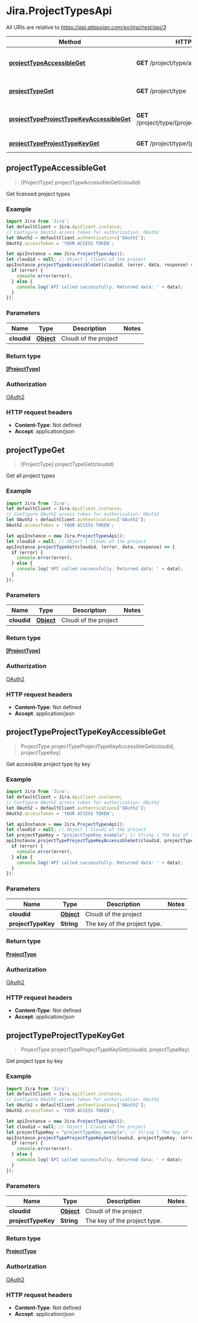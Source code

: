 # Jira.ProjectTypesApi

All URIs are relative to *https://api.atlassian.com/ex/jira//rest/api/3*

Method | HTTP request | Description
------------- | ------------- | -------------
[**projectTypeAccessibleGet**](ProjectTypesApi.md#projectTypeAccessibleGet) | **GET** /project/type/accessible | Get licensed project types
[**projectTypeGet**](ProjectTypesApi.md#projectTypeGet) | **GET** /project/type | Get all project types
[**projectTypeProjectTypeKeyAccessibleGet**](ProjectTypesApi.md#projectTypeProjectTypeKeyAccessibleGet) | **GET** /project/type/{projectTypeKey}/accessible | Get accessible project type by key
[**projectTypeProjectTypeKeyGet**](ProjectTypesApi.md#projectTypeProjectTypeKeyGet) | **GET** /project/type/{projectTypeKey} | Get project type by key



## projectTypeAccessibleGet

> [ProjectType] projectTypeAccessibleGet(cloudid)

Get licensed project types

### Example

```javascript
import Jira from 'Jira';
let defaultClient = Jira.ApiClient.instance;
// Configure OAuth2 access token for authorization: OAuth2
let OAuth2 = defaultClient.authentications['OAuth2'];
OAuth2.accessToken = 'YOUR ACCESS TOKEN';

let apiInstance = new Jira.ProjectTypesApi();
let cloudid = null; // Object | Cloudi of the project
apiInstance.projectTypeAccessibleGet(cloudid, (error, data, response) => {
  if (error) {
    console.error(error);
  } else {
    console.log('API called successfully. Returned data: ' + data);
  }
});
```

### Parameters


Name | Type | Description  | Notes
------------- | ------------- | ------------- | -------------
 **cloudid** | [**Object**](.md)| Cloudi of the project | 

### Return type

[**[ProjectType]**](ProjectType.md)

### Authorization

[OAuth2](../README.md#OAuth2)

### HTTP request headers

- **Content-Type**: Not defined
- **Accept**: application/json


## projectTypeGet

> [ProjectType] projectTypeGet(cloudid)

Get all project types

### Example

```javascript
import Jira from 'Jira';
let defaultClient = Jira.ApiClient.instance;
// Configure OAuth2 access token for authorization: OAuth2
let OAuth2 = defaultClient.authentications['OAuth2'];
OAuth2.accessToken = 'YOUR ACCESS TOKEN';

let apiInstance = new Jira.ProjectTypesApi();
let cloudid = null; // Object | Cloudi of the project
apiInstance.projectTypeGet(cloudid, (error, data, response) => {
  if (error) {
    console.error(error);
  } else {
    console.log('API called successfully. Returned data: ' + data);
  }
});
```

### Parameters


Name | Type | Description  | Notes
------------- | ------------- | ------------- | -------------
 **cloudid** | [**Object**](.md)| Cloudi of the project | 

### Return type

[**[ProjectType]**](ProjectType.md)

### Authorization

[OAuth2](../README.md#OAuth2)

### HTTP request headers

- **Content-Type**: Not defined
- **Accept**: application/json


## projectTypeProjectTypeKeyAccessibleGet

> ProjectType projectTypeProjectTypeKeyAccessibleGet(cloudid, projectTypeKey)

Get accessible project type by key

### Example

```javascript
import Jira from 'Jira';
let defaultClient = Jira.ApiClient.instance;
// Configure OAuth2 access token for authorization: OAuth2
let OAuth2 = defaultClient.authentications['OAuth2'];
OAuth2.accessToken = 'YOUR ACCESS TOKEN';

let apiInstance = new Jira.ProjectTypesApi();
let cloudid = null; // Object | Cloudi of the project
let projectTypeKey = "projectTypeKey_example"; // String | The key of the project type.
apiInstance.projectTypeProjectTypeKeyAccessibleGet(cloudid, projectTypeKey, (error, data, response) => {
  if (error) {
    console.error(error);
  } else {
    console.log('API called successfully. Returned data: ' + data);
  }
});
```

### Parameters


Name | Type | Description  | Notes
------------- | ------------- | ------------- | -------------
 **cloudid** | [**Object**](.md)| Cloudi of the project | 
 **projectTypeKey** | **String**| The key of the project type. | 

### Return type

[**ProjectType**](ProjectType.md)

### Authorization

[OAuth2](../README.md#OAuth2)

### HTTP request headers

- **Content-Type**: Not defined
- **Accept**: application/json


## projectTypeProjectTypeKeyGet

> ProjectType projectTypeProjectTypeKeyGet(cloudid, projectTypeKey)

Get project type by key

### Example

```javascript
import Jira from 'Jira';
let defaultClient = Jira.ApiClient.instance;
// Configure OAuth2 access token for authorization: OAuth2
let OAuth2 = defaultClient.authentications['OAuth2'];
OAuth2.accessToken = 'YOUR ACCESS TOKEN';

let apiInstance = new Jira.ProjectTypesApi();
let cloudid = null; // Object | Cloudi of the project
let projectTypeKey = "projectTypeKey_example"; // String | The key of the project type.
apiInstance.projectTypeProjectTypeKeyGet(cloudid, projectTypeKey, (error, data, response) => {
  if (error) {
    console.error(error);
  } else {
    console.log('API called successfully. Returned data: ' + data);
  }
});
```

### Parameters


Name | Type | Description  | Notes
------------- | ------------- | ------------- | -------------
 **cloudid** | [**Object**](.md)| Cloudi of the project | 
 **projectTypeKey** | **String**| The key of the project type. | 

### Return type

[**ProjectType**](ProjectType.md)

### Authorization

[OAuth2](../README.md#OAuth2)

### HTTP request headers

- **Content-Type**: Not defined
- **Accept**: application/json

